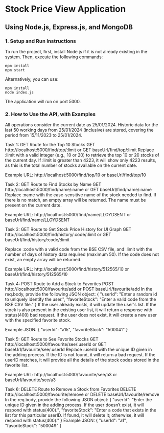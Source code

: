 # Stock Price View Application

## Using Node.js, Express.js, and MongoDB

### 1. Setup and Run Instructions

To run the project, first, install Node.js if it is not already existing in the system. Then, execute the following commands:

```
npm install
npm start
```
Alternatively, you can use:
```
npm install
node index.js
```
The application will run on port 5000.

### 2. How to Use the API, with Examples
All operations consider the current date as 25/01/2024. Historic data for the last 50 working days from 25/01/2024 (inclusive) are stored, covering the period from 15/11/2023 to 25/01/2024.

Task 1: GET Route for the Top 10 Stocks
GET http://localhost:5000/find/top/:limit
or
GET baseUrl/find/top/:limit
Replace :limit with a valid integer (e.g., 10 or 20) to retrieve the top 10 or 20 stocks of the current day. If :limit is greater than 4223, it will show only 4223 results, as this is the total number of stocks available on the current date.

Example URL:
http://localhost:5000/find/top/10
or
baseUrl/find/top/10


Task 2: GET Route to Find Stocks by Name
GET http://localhost:5000/find/name/:name
or
GET baseUrl/find/name/:name
Replace :name with the case-sensitive name of the stock needed to find. If there is no match, an empty array will be returned. The name must be present on the current date.

Example URL:
http://localhost:5000/find/name/LLOYDSENT
or
baseUrl/find/name/LLOYDSENT


Task 3: GET Route to Get Stock Price History for UI Graph
GET http://localhost:5000/find/history/:code/:limit
or
GET baseUrl/find/history/:code/:limit

Replace :code with a valid code from the BSE CSV file, and :limit with the number of days of history data required (maximum 50). If the code does not exist, an empty array will be returned.

Example URL:
http://localhost:5000/find/history/512565/10
or
baseUrl/find/history/512565/10


Task 4: POST Route to Add a Stock to Favorites
POST http://localhost:5000/favourite/add
or
POST baseUrl/favourite/add
In the req.body, provide the following JSON object:
{
    "userId": "Enter a random id to uniquely identify the user.",
    "favoriteStock": "Enter a valid code from the BSE CSV file."
}
If the user already exists, it will update the user's list. If the stock is also present in the existing user list, it will return a response with status(400) bad request. If the user does not exist, it will create a new user with the specified favorite stock.

Example JSON:
{
    "userId": "a15",
    "favoriteStock": "500041"
}


Task 5: GET Route to See Favorite Stocks
GET http://localhost:5000/favourite/see/:userId
or
GET baseUrl/favourite/see/:userId
Replace :userId with the unique ID given in the adding process. If the ID is not found, it will return a bad request. If the userID matches, it will provide all the details of the stock codes stored in the favorite list.

Example URL:
http://localhost:5000/favourite/see/a3
or
baseUrl/favourite/see/a3


Task 6: DELETE Route to Remove a Stock from Favorites
DELETE http://localhost:5000/favourite/remove
or
DELETE baseUrl/favourite/remove
In the req.body, provide the following JSON object:
{
    "userId": "Enter the unique ID given in the adding process. If the user doesn’t exist, it will respond with status(400).",
    "favoriteStock": "Enter a code that exists in the list for this particular userID. If found, it will delete it; otherwise, it will respond with status(400)."
}
Example JSON:
{
    "userId": "a1",
    "favoriteStock": "500049"
}
